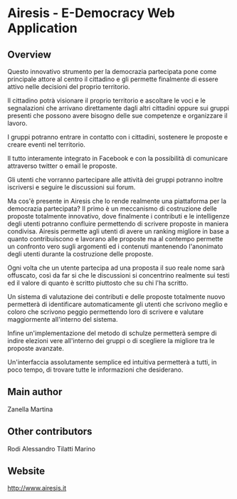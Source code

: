 Airesis - E-Democracy Web Application
===========================================

Overview
--------
Questo innovativo strumento per la democrazia partecipata pone come principale attore al centro il cittadino e gli permette finalmente di essere attivo nelle decisioni del proprio territorio.

Il cittadino potrà visionare il proprio territorio e ascoltare le voci e le segnalazioni che arrivano direttamente dagli altri cittadini oppure sui gruppi presenti che possono avere bisogno delle sue competenze e organizzare il lavoro.

I gruppi potranno entrare in contatto con i cittadini, sostenere le proposte e creare eventi nel territorio.

Il tutto interamente integrato in Facebook e con la possibilità di comunicare attraverso twitter o email le proposte.

Gli utenti che vorranno partecipare alle attività dei gruppi potranno inoltre iscriversi e seguire le discussioni sui forum.

Ma cos'è presente in Airesis che lo rende realmente una piattaforma per la democrazia partecipata?
Il primo è un meccanismo di costruzione delle proposte totalmente innovativo, dove finalmente i contributi e le intelligenze degli utenti potranno confluire permettendo di scrivere proposte in maniera condivisa.
Airesis permette agli utenti di avere un ranking migliore in base a quanto contribuiscono e lavorano alle proposte ma al contempo
permette un confronto vero sugli argomenti ed i contenuti mantenendo l'anonimato degli utenti durante la costruzione delle proposte.

Ogni volta che un utente partecipa ad una proposta il suo reale nome sarà offuscato, così da far si che le discussioni si concentrino realmente sui
testi ed il valore di quanto è scritto piuttosto che su chi l'ha scritto.

Un sistema di valutazione dei contributi e delle proposte totalmente nuovo permetterà di identificare automaticamente gli utenti che scrivono meglio e coloro che scrivono
peggio permettendo loro di scrivere e valutare maggiormente all'interno del sistema.

Infine un'implementazione del metodo di schulze permetterà sempre di indire elezioni vere all'interno dei gruppi o di scegliere la migliore tra le proposte avanzate.

Un'interfaccia assolutamente semplice ed intuitiva permetterà a tutti, in poco tempo, di trovare tutte le informazioni che desiderano.

Main author
-----------
Zanella Martina

Other contributors
------------------
Rodi Alessandro
Tilatti Marino

Website
-------
http://www.airesis.it
